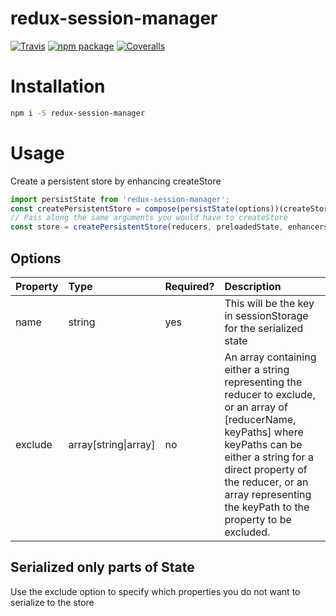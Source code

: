 # redux-session-manager

[![Travis][build-badge]][build]
[![npm package][npm-badge]][npm]
[![Coveralls][coveralls-badge]][coveralls]

# Installation
```bash
npm i -S redux-session-manager
```

# Usage
Create a persistent store by enhancing createStore
```javascript
import persistState from 'redux-session-manager';
const createPersistentStore = compose(persistState(options))(createStore);
// Pass along the same arguments you would have to createStore
const store = createPersistentStore(reducers, preloadedState, enhancers);
```

## Options
| Property | Type | Required? | Description |
|:---|:---|:---|:---
name | string | yes | This will be the key in sessionStorage for the serialized state |
exclude | array[string\|array] | no | An array containing either a string representing the reducer to exclude, or an array of [reducerName, keyPaths] where keyPaths can be either a string for a direct property of the reducer, or an array representing the keyPath to the property to be excluded.

## Serialized only parts of State
Use the exclude option to specify which properties you do not want to serialize to the store

[build-badge]: https://img.shields.io/travis/ssilve1989/redux-session-manager/master.png?style=flat-square
[build]: https://travis-ci.org/ssilve1989/redux-session-manager

[npm-badge]: https://img.shields.io/npm/v/redux-session-manager.png?style=flat-square
[npm]: https://www.npmjs.org/package/redux-session-manager

[coveralls-badge]: https://img.shields.io/coveralls/ssilve1989/redux-session-manager/master.png?style=flat-square
[coveralls]: https://coveralls.io/github/ssilve1989/redux-session-manager
